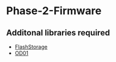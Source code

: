 # Phase-2-Firmware

## Additonal libraries required

* [FlashStorage](https://github.com/cmaglie/FlashStorage)
* [OD01](https://github.com/xinabox/arduino-OD01)
